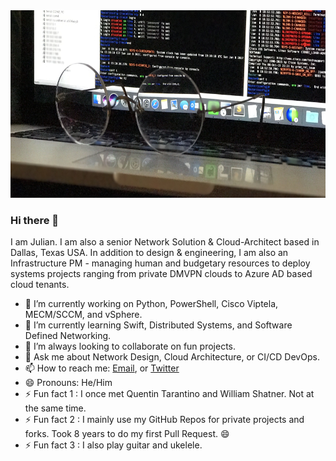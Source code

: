 <img src="https://github.com/J-DubApps/J-DubApps/blob/master/FullSizeRender.jpeg" width="700" height="300" alt="Routers">



### Hi there 👋

<!--
**J-DubApps/J-DubApps** is a ✨ _special_ ✨ repository because its `README.md` (this file) appears on your GitHub profile.
-->

I am Julian. I am also a senior Network Solution & Cloud-Architect based in Dallas, Texas USA.
In addition to design & engineering, I am also an Infrastructure PM - managing human and budgetary
resources to deploy systems projects ranging from private DMVPN clouds to Azure AD based cloud tenants.

- 🔭 I’m currently working on Python, PowerShell, Cisco Viptela, MECM/SCCM, and vSphere.
- 🌱 I’m currently learning Swift, Distributed Systems, and Software Defined Networking.
- 👯 I’m always looking to collaborate on fun projects.
- 💬 Ask me about Network Design, Cloud Architecture, or CI/CD DevOps.
- 📫 How to reach me: [Email](mailto:jdub.writes.some.code@gmail.com), or [Twitter](https://twitter.com/julian_west)
- 😄 Pronouns: He/Him
- ⚡ Fun fact 1 : I once met Quentin Tarantino and William Shatner.  Not at the same time.
- ⚡ Fun fact 2 : I mainly use my GitHub Repos for private projects and forks. Took 8 years to do my first Pull Request. 😄
- ⚡ Fun fact 3 : I also play guitar and ukelele.


